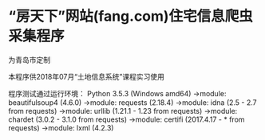 # “房天下”网站(fang.com)住宅信息爬虫采集程序

为青岛市定制

本程序供2018年07月“土地信息系统”课程实习使用

程序测试通过运行环境：
  Python 3.5.3 (Windows amd64)
  →module: beautifulsoup4 (4.6.0)
  →module: requests (2.18.4)
  →module: idna (2.5 - 2.7 from requests)
  →module: urllib (1.21.1 - 1.23 from requests)
  →module: chardet (3.0.2 - 3.1.0 from  requests)
  →module: certifi (2017.4.17 - * from requests)
  →module: lxml (4.2.3)
  

